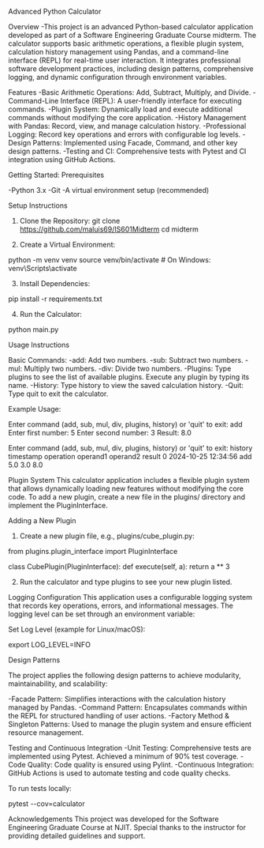 Advanced Python Calculator

Overview
-This project is an advanced Python-based calculator application developed as part of a Software Engineering Graduate Course midterm. The calculator supports basic arithmetic operations, a flexible plugin system, calculation history management using Pandas, and a command-line interface (REPL) for real-time user interaction. It integrates professional software development practices, including design patterns, comprehensive logging, and dynamic configuration through environment variables.

Features
-Basic Arithmetic Operations: Add, Subtract, Multiply, and Divide.
-Command-Line Interface (REPL): A user-friendly interface for executing commands.
-Plugin System: Dynamically load and execute additional commands without modifying the core application.
-History Management with Pandas: Record, view, and manage calculation history.
-Professional Logging: Record key operations and errors with configurable log levels.
-Design Patterns: Implemented using Facade, Command, and other key design patterns.
-Testing and CI: Comprehensive tests with Pytest and CI integration using GitHub Actions.

Getting Started:
Prerequisites

-Python 3.x
-Git
-A virtual environment setup (recommended)

Setup Instructions
1. Clone the Repository:
git clone https://github.com/maluis69/IS601Midterm
cd midterm

2. Create a Virtual Environment:

python -m venv venv
source venv/bin/activate  # On Windows: venv\Scripts\activate

3. Install Dependencies:

pip install -r requirements.txt

4. Run the Calculator:

python main.py

Usage Instructions

Basic Commands:
-add: Add two numbers.
-sub: Subtract two numbers.
-mul: Multiply two numbers.
-div: Divide two numbers.
-Plugins: Type plugins to see the list of available plugins. Execute any plugin by typing its name.
-History: Type history to view the saved calculation history.
-Quit: Type quit to exit the calculator.

Example Usage:

Enter command (add, sub, mul, div, plugins, history) or 'quit' to exit: add
Enter first number: 5
Enter second number: 3
Result: 8.0

Enter command (add, sub, mul, div, plugins, history) or 'quit' to exit: history
             timestamp operation  operand1  operand2  result
0  2024-10-25 12:34:56      add        5.0       3.0     8.0

Plugin System
This calculator application includes a flexible plugin system that allows dynamically loading new features without modifying the core code. To add a new plugin, create a new file in the plugins/ directory and implement the PluginInterface.

Adding a New Plugin

1. Create a new plugin file, e.g., plugins/cube_plugin.py:

from plugins.plugin_interface import PluginInterface

class CubePlugin(PluginInterface):
    def execute(self, a):
        return a ** 3

2. Run the calculator and type plugins to see your new plugin listed.

Logging Configuration
This application uses a configurable logging system that records key operations, errors, and informational messages. The logging level can be set through an environment variable:

Set Log Level (example for Linux/macOS):

export LOG_LEVEL=INFO

Design Patterns

The project applies the following design patterns to achieve modularity, maintainability, and scalability:

-Facade Pattern: Simplifies interactions with the calculation history managed by Pandas.
-Command Pattern: Encapsulates commands within the REPL for structured handling of user actions.
-Factory Method & Singleton Patterns: Used to manage the plugin system and ensure efficient resource management.

Testing and Continuous Integration
-Unit Testing: Comprehensive tests are implemented using Pytest. Achieved a minimum of 90% test coverage.
-Code Quality: Code quality is ensured using Pylint.
-Continuous Integration: GitHub Actions is used to automate testing and code quality checks.

To run tests locally:

pytest --cov=calculator


Acknowledgements
This project was developed for the Software Engineering Graduate Course at NJIT. Special thanks to the instructor for providing detailed guidelines and support.
